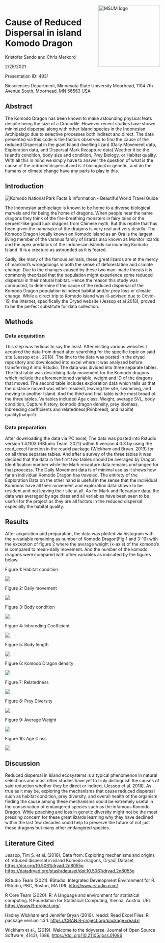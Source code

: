 
<img src="https://www2.mnstate.edu/uploadedImages/Content/Marketing/logos/MSUM_Signature_Vert_Color.jpg" alt="MSUM logo" width="200" style="float:right"/>

# Cause of Reduced Dispersal in island Komodo Dragon

Kristofer Sando and Chris Merkord

2/25/2021

Presentation ID: 4931

Biosciences Department, Minnesota State University Moorhead, 1104 7th
Avenue South, Moorhead, MN 56563 USA

## Abstract

The Komodo Dragon has been known to make astounding physical feats
despite being the size of a Crocodile. However recent studies have shown
minimized dispersal along with other Island species in the Indonesian
Archipelago due to selective processes both indirect and direct. The
data presented via this code is the factors observed to find the cause
of the reduced Dispersal in the giant Island dwelling lizard (Daily
Movement data, Exploration data, and Dispersal Mark Recapture data)
Weather it be the island’s condition, body size and condition, Prey
Biology, or Habitat quality. With all this in mind we simply have to
answer the question of what is the cause of the reduced dispersal and is
it biological or genetic, and do the humans or climate change have any
parts to play in this.

## Introduction

![Komodo National Park Facts & Information - Beautiful World Travel
Guide](https://www.beautifulworld.com/wp-content/uploads/2016/10/map-of-komodo-island.jpg)

The Indonesian archipelago is known to be home to a diverse biological
marvels and for being the home of dragons. When people hear the name
dragons they think of the fire-breathing monsters in fairy tales or the
serpent-like good luck dragons from Chinese myth. But this reptile that
has been given the namesake of the dragons is very real and very deadly.
The Komodo Dragon locally known on Komodo Island as an Ora is the
largest living member of the varanus family of lizards also known as
Monitor lizards and the apex predators of the Indonesian Islands
surrounding Komodo Island. It is a creature as astounded as it is
feared.

Sadly, like many of the famous animals, these great lizards are at the
mercy of mankind’s wrongdoings in both the sense of deforestation and
climate change. Due to the changes caused by these two man-made threats
it is commonly theorized that the population might experience some
reduced dispersal in their natural habitat. Hence the reason this study
was conducted, to determine if the cause of the reduced dispersal of the
Komodo Dragon population is indeed habitat and/or prey loss or climate
change. While a direct trip to Komodo Island was ill-advised due to
Covid-19, the internet, specifically the Dryad website (Jessop et al
2018), proved to be the perfect substitute for data collection.

## Methods

### Data acquisition

This step was tedious to say the least. After visiting various websites
I acquired the data from dryad after searching for the specific topic on
said site (Jessop et al. 2018). The link to the data was posted in the
dryad repository and downloaded into excel where it was analyzed before
transferring it into Rstudio. The data was divided into three separate
tables. The first table was describing daily movement for the Komodo
dragons which include the aforementioned variable, weight and ID of the
dragons that moved. The second table includes exploration data which
tells us that the distance moved was either resident, leaving the site,
swimming, and moving to another Island. And the third and final table is
the most broad of the three tables. Variables included Age class,
Weight, average SVL, body condition, Capture history, komodo dragon
density, prey biomass, Inbreeding coefficients and
relatedness(R/inbreed), and habitat quality(habpc1).

### Data preparation

After downloading the data via PC excel, The data was posted into
Rstudio version 1.4.1103 (RStudio Team. 2021) within R version 4.0.3 by
using the read\_excel function in the readxl package (Wickham and Bryan.
2019) for on all three separate tables. And after a survey of the three
tables it was decided that the data in the first two tables should be
averaged by Dragon Identification number while the Mark recapture data
remains unchanged for that proccess. The Daily Movement data is of
minimal use as it shows how far an individual Komodo Dragon has
traveled. The entirety of the Exploration Data on the other hand is
useful in the sense that the individual Komodos have all their movement
and exploration data shown to be resident and not leaving their site at
all. As for Mark and Recapture data, the data was averaged by age class
and all variables have been seen to be useful for the project as they
are all factors in the reduced dispersal especially the habitat quality.

## Results

After acquisition and preparation, the data was plotted via histogram
with the y-variable remaining as number of Komodo Dragon(Fig 1 and 3-10)
with the exception of figure 2 where the average weight (x-axis) of the
komodo’s is compared to mean-daily movement. And the number of the
komodo dragons were compared with other variables as indicated by the
figures below.

Figure 1: Habitat condition

![](README_files/figure-gfm/unnamed-chunk-1-1.png)<!-- -->

Figure 2: Daily movement

![](README_files/figure-gfm/unnamed-chunk-2-1.png)<!-- -->

Figure 3: Body condition

![](README_files/figure-gfm/unnamed-chunk-3-1.png)<!-- -->

Figure 4: Inbreeding Coefficient

![](README_files/figure-gfm/unnamed-chunk-4-1.png)<!-- -->

Figure 5: Body length

![](README_files/figure-gfm/unnamed-chunk-5-1.png)<!-- -->

Figure 6: Komodo Dragon density

![](README_files/figure-gfm/unnamed-chunk-6-1.png)<!-- -->

Figure 7: Relatedness

![](README_files/figure-gfm/unnamed-chunk-7-1.png)<!-- -->

Figure 8: Prey Diversity

![](README_files/figure-gfm/unnamed-chunk-8-1.png)<!-- -->

Figure 9: Average Weight

![](README_files/figure-gfm/unnamed-chunk-9-1.png)<!-- -->

Figure 10: Age Class

![](README_files/figure-gfm/unnamed-chunk-10-1.png)<!-- -->

## Discussion

Reduced dispersal in Island ecosystems is a typical phenomenon in
natural selections and most other studies have yet to truly distinguish
the causes of said reduction whether they be direct or indirect (Jessop
et al. 2018). As true as it may be, exploring the mechanisms that cause
reduced dispersal such as habitat condition, prey diversity, and overall
health of the organism finding the cause among these mechanisms could be
extremely useful in the conservation of endangered species such as the
infamous Komodo Dragon. While poaching and loss in genetic diversity
might not be the most pressing concern for these great lizards learning
why they have declined within the last few decades could help to
preserve the future of not just these dragons but many other endangered
species.

## Literature Cited

Jessop, Tim S. et al. (2018), Data from: Exploring mechanisms and
origins of reduced dispersal in island Komodo dragons, Dryad, Dataset,
<https://doi.org/10.5061/dryad.2n8055g>
<https://datadryad.org/stash/dataset/doi:10.5061/dryad.2n8055g>

RStudio Team (2021). RStudio: Integrated Development Environment for R.
RStudio, PBC, Boston, MA URL <http://www.rstudio.com/>.

R Core Team (2020). R: A language and environment for statistical
computing. R Foundation for Statistical Computing, Vienna, Austria. URL
<https://www.R-project.org/>.

Hadley Wickham and Jennifer Bryan (2019). readxl: Read Excel Files. R
package version 1.3.1. <https://CRAN.R-project.org/package=readxl>

Wickham et al., (2019). Welcome to the tidyverse. Journal of Open Source
Software, 4(43), 1686, <https://doi.org/10.21105/joss.01686>
